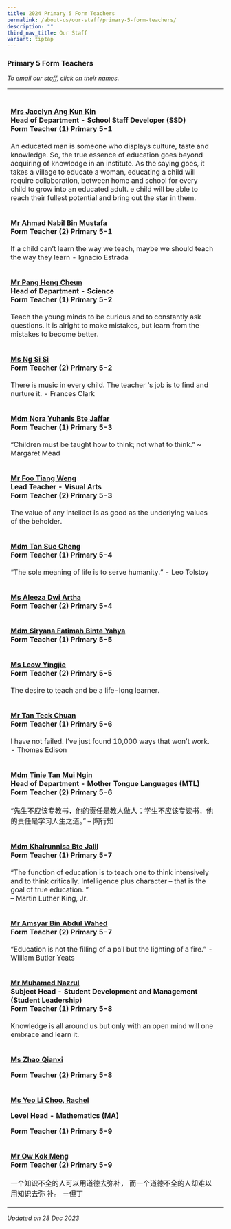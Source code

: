 ```yaml
---
title: 2024 Primary 5 Form Teachers
permalink: /about-us/our-staff/primary-5-form-teachers/
description: ""
third_nav_title: Our Staff
variant: tiptap
---
```

<h3>Primary 5 Form Teachers</h3><p><em>To email our staff, click on their names.</em></p><table><tbody><tr><th rowspan="1" colspan="1"><p></p></th><th rowspan="1" colspan="1"><p></p></th></tr><tr><td rowspan="1" colspan="1"><p><strong><a href="mailto:sim_kun_kin@moe.edu.sg" rel="noopener noreferrer nofollow" target="_blank"><u>Mrs Jacelyn Ang Kun Kin</u></a></strong><br><strong>Head of Department - School Staff Developer (SSD)<br>Form Teacher (1) Primary 5-1</strong><br><br>An educated man is someone who displays culture, taste and knowledge. So, the true essence of education goes beyond acquiring of knowledge in an institute. As the saying goes, it takes a village to educate a woman, educating a child will require collaboration, between home and school for every child to grow into an educated adult. e child will be able to reach their fullest potential and bring out the star in them.</p></td><td rowspan="1" colspan="1"><p></p></td></tr><tr><td rowspan="1" colspan="1"><p><strong><a href="mailto:ahmad_nabil_mustafa@moe.edu.sg" rel="noopener noreferrer nofollow" target="_blank"><u>Mr Ahmad Nabil Bin Mustafa</u></a></strong><br><strong>Form Teacher (2) Primary 5-1</strong><br><br>If a child can’t learn the way we teach, maybe we should teach the way they learn - Ignacio Estrada</p></td><td rowspan="1" colspan="1"><p></p></td></tr><tr><td rowspan="1" colspan="1"><p><strong><a href="mailto:pang_heng_cheun@moe.edu.sg" rel="noopener noreferrer nofollow" target="_blank"><u>Mr Pang Heng Cheun</u></a></strong><br><strong>Head of Department - Science<br>Form Teacher (1) Primary 5-2</strong><br><br>Teach the young minds to be curious and to constantly ask questions. It is alright to make mistakes, but learn from the mistakes to become better.</p></td><td rowspan="1" colspan="1"><p></p></td></tr><tr><td rowspan="1" colspan="1"><p><strong><a href="mailto:ng_si_si@moe.edu.sg" rel="noopener noreferrer nofollow" target="_blank"><u>Ms Ng Si Si</u></a></strong><br><strong>Form Teacher (2) Primary 5-2</strong><br><br>There is music in every child. The teacher ‘s job is to find and nurture it. - Frances Clark</p></td><td rowspan="1" colspan="1"><p></p></td></tr><tr><td rowspan="1" colspan="1"><p><strong><a href="mailto:nora_yuhanis_jaffar@moe.edu.sg" rel="noopener noreferrer nofollow" target="_blank"><u>Mdm Nora Yuhanis Bte Jaffar</u></a></strong><br><strong>Form Teacher (1) Primary 5-3</strong><br><br>“Children must be taught how to think; not what to think.” ~ Margaret Mead</p></td><td rowspan="1" colspan="1"><p></p></td></tr><tr><td rowspan="1" colspan="1"><p><strong><a href="mailto:foo_tiang_weng@moe.edu.sg" rel="noopener noreferrer nofollow" target="_blank"><u>Mr Foo Tiang Weng</u></a></strong><br><strong>Lead Teacher - Visual Arts<br>Form Teacher (2) Primary 5-3</strong><br><br>The value of any intellect is as good as the underlying values of the beholder.</p></td><td rowspan="1" colspan="1"><p></p></td></tr><tr><td rowspan="1" colspan="1"><p><strong><a href="mailto:tan_sue_cheng@moe.edu.sg" rel="noopener noreferrer nofollow" target="_blank"><u>Mdm Tan Sue Cheng</u></a></strong><br><strong>Form Teacher (1) Primary 5-4</strong><br><br>“The sole meaning of life is to serve humanity.” - Leo Tolstoy</p></td><td rowspan="1" colspan="1"><p></p></td></tr><tr><td rowspan="1" colspan="1"><p><strong><a href="mailto:aleeza_dwi_artha@moe.edu.sg" rel="noopener noreferrer nofollow" target="_blank"><u>Ms Aleeza Dwi Artha</u></a></strong><br><strong>Form Teacher (2) Primary 5-4</strong></p></td><td rowspan="1" colspan="1"><p></p></td></tr><tr><td rowspan="1" colspan="1"><p><strong><a href="mailto:nur_siryana_fatimah_yahya@moe.edu.sg" rel="noopener noreferrer nofollow" target="_blank">Mdm Siryana Fatimah Binte Yahya</a><br>Form Teacher (1) Primary 5-5</strong></p></td><td rowspan="1" colspan="1"><p></p></td></tr><tr><td rowspan="1" colspan="1"><p><strong><a href="mailto:leow_ying_jie@moe.edu.sg" rel="noopener noreferrer nofollow" target="_blank"><u>Ms Leow Yingjie</u></a></strong><br><strong>Form Teacher (2) Primary 5-5</strong><br><br>The desire to teach and be a life-long learner.</p></td><td rowspan="1" colspan="1"><p></p></td></tr><tr><td rowspan="1" colspan="1"><p><strong><a href="mailto:Tan_teck_chuan@moe.edu.sg" rel="noopener noreferrer nofollow" target="_blank"><u>Mr Tan Teck Chuan</u></a></strong><br><strong>Form Teacher (1) Primary 5-6</strong><br><br>I have not failed. I’ve just found 10,000 ways that won’t work. - Thomas Edison</p></td><td rowspan="1" colspan="1"><p></p></td></tr><tr><td rowspan="1" colspan="1"><p><strong><a href="mailto:tan_mui_ngin_tinie@moe.edu.sg" rel="noopener noreferrer nofollow" target="_blank"><u>Mdm Tinie Tan Mui Ngin</u></a></strong><br><strong>Head of Department - Mother Tongue Languages (MTL)</strong><br><strong>Form Teacher (2) Primary 5-6</strong><br><br>“先生不应该专教书，他的责任是教人做人；学生不应该专读书，他的责任是学习人生之道。” – 陶行知</p></td><td rowspan="1" colspan="1"><p></p></td></tr><tr><td rowspan="1" colspan="1"><p><strong><a href="mailto:khairunnisa_jalil@moe.edu.sg" rel="noopener noreferrer nofollow" target="_blank"><u>Mdm Khairunnisa Bte Jalil</u></a></strong><br><strong>Form Teacher (1) Primary 5-7</strong><br><br>“The function of education is to teach one to think intensively and to think critically. Intelligence plus character – that is the goal of true education. ”<br>– Martin Luther King, Jr.</p></td><td rowspan="1" colspan="1"><p></p></td></tr><tr><td rowspan="1" colspan="1"><p><strong><a href="mailto:amsyar_abdul_wahed@moe.edu.sg" rel="noopener noreferrer nofollow" target="_blank"><u>Mr Amsyar Bin Abdul Wahed</u></a></strong><br><strong>Form Teacher (2) Primary 5-7</strong><br><br>“Education is not the filling of a pail but the lighting of a fire.” - William Butler Yeats</p></td><td rowspan="1" colspan="1"><p></p></td></tr><tr><td rowspan="1" colspan="1"><p><strong><a href="mailto:muhamed_nazrul_zain@moe.edu.sg" rel="noopener noreferrer nofollow" target="_blank"><u>Mr Muhamed Nazrul</u></a></strong><br><strong>Subject Head - Student Development and Management (Student Leadership)<br>Form Teacher (1) Primary 5-8</strong><br><br>Knowledge is all around us but only with an open mind will one embrace and learn it.</p></td><td rowspan="1" colspan="1"><p></p></td></tr><tr><td rowspan="1" colspan="1"><p><strong><u>Ms Zhao Qianxi</u></strong></p><p><strong>Form Teacher (2) Primary 5-8</strong></p></td><td rowspan="1" colspan="1"><p></p></td></tr><tr><td rowspan="1" colspan="1"><p><strong><a href="mailto: yeo_li_choo@moe.edu.sg" rel="noopener noreferrer nofollow" target="_blank">Ms Yeo Li Choo, Rachel</a></strong></p><p><strong>Level Head - Mathematics (MA)</strong></p><p><strong>Form Teacher (1) Primary 5-9</strong></p></td><td rowspan="1" colspan="1"><p></p></td></tr><tr><td rowspan="1" colspan="1"><p><strong><a href="mailto:ow_kok_meng_a@moe.edu.sg" rel="noopener noreferrer nofollow" target="_blank"><u>Mr Ow Kok Meng</u></a></strong><br><strong>Form Teacher (2) Primary 5-9</strong><br><br>一个知识不全的人可以用道德去弥补， 而一个道德不全的人却难以用知识去弥 补。 －但丁</p></td><td rowspan="1" colspan="1"><p></p></td></tr></tbody></table><p><em>Updated on 28 Dec 2023</em></p>